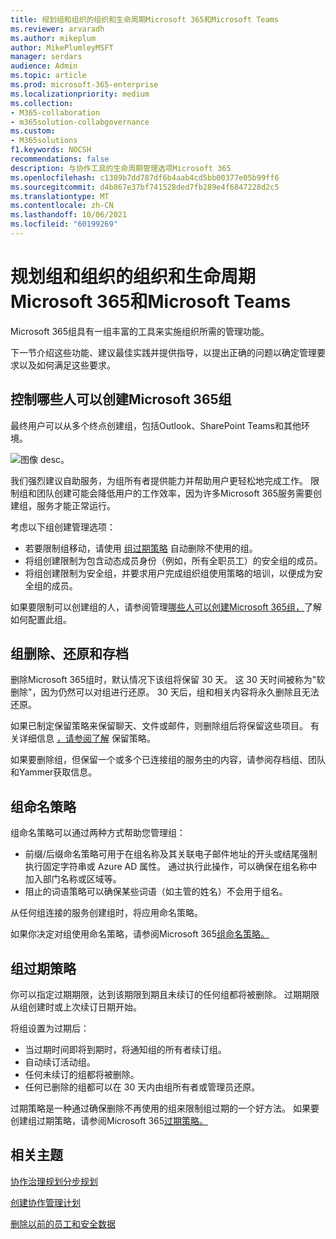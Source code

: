 ```yaml
---
title: 规划组和组织的组织和生命周期Microsoft 365和Microsoft Teams
ms.reviewer: arvaradh
ms.author: mikeplum
author: MikePlumleyMSFT
manager: serdars
audience: Admin
ms.topic: article
ms.prod: microsoft-365-enterprise
ms.localizationpriority: medium
ms.collection:
- M365-collaboration
- m365solution-collabgovernance
ms.custom:
- M365solutions
f1.keywords: NOCSH
recommendations: false
description: 与协作工具的生命周期管理选项Microsoft 365
ms.openlocfilehash: c1389b7dd787df6b4aab4cd5bb00377e05b99ff6
ms.sourcegitcommit: d4b867e37bf741528ded7fb289e4f6847228d2c5
ms.translationtype: MT
ms.contentlocale: zh-CN
ms.lasthandoff: 10/06/2021
ms.locfileid: "60199269"
---
```

# <a name="plan-organization-and-lifecycle-governance-for-microsoft-365-groups-and-microsoft-teams"></a>规划组和组织的组织和生命周期Microsoft 365和Microsoft Teams

Microsoft 365组具有一组丰富的工具来实施组织所需的管理功能。 

下一节介绍这些功能、建议最佳实践并提供指导，以提出正确的问题以确定管理要求以及如何满足这些要求。

## <a name="control-who-can-create-microsoft-365-groups"></a>控制哪些人可以创建Microsoft 365组

最终用户可以从多个终点创建组，包括Outlook、SharePoint Teams和其他环境。

![图像 desc。](../media/04.png)

我们强烈建议自助服务，为组所有者提供能力并帮助用户更轻松地完成工作。 限制组和团队创建可能会降低用户的工作效率，因为许多Microsoft 365服务需要创建组，服务才能正常运行。

考虑以下组创建管理选项：

- 若要限制组移动，请使用 [组过期策略](microsoft-365-groups-expiration-policy.md) 自动删除不使用的组。
- 将组创建限制为包含动态成员身份[](/azure/active-directory/users-groups-roles/groups-create-rule)（例如，所有全职员工）的安全组的成员。
- 将组创建限制为安全组，并要求用户完成组织组使用策略的培训，以便成为安全组的成员。

如果要限制可以创建组的人，请参阅管理[哪些人可以创建Microsoft 365组，](manage-creation-of-groups.md)了解如何配置此组。

## <a name="group-delete-restore-and-archiving"></a>组删除、还原和存档

删除Microsoft 365组时，默认情况下该组将保留 30 天。 这 30 天时间被称为"软删除"，因为仍然可以对组进行还原。 30 天后，组和相关内容将永久删除且无法还原。

如果已制定保留策略来保留聊天、文件或邮件，则删除组后将保留这些项目。 有关详细信息 [，请参阅了解](../compliance/retention.md) 保留策略。

如果要删除组，但保留一个或多个已连接组的服务[中](end-life-cycle-groups-teams-sites-yammer.md)的内容，请参阅存档组、团队和Yammer获取信息。

## <a name="group-naming-policy"></a>组命名策略

组命名策略可以通过两种方式帮助您管理组：

- 前缀/后缀命名策略可用于在组名称及其关联电子邮件地址的开头或结尾强制执行固定字符串或 Azure AD 属性。 通过执行此操作，可以确保在组名称中加入部门名称或区域等。
- 阻止的词语策略可以确保某些词语（如主管的姓名）不会用于组名。

从任何组连接的服务创建组时，将应用命名策略。

如果你决定对组使用命名策略，请参阅Microsoft 365[组命名策略。](groups-naming-policy.md)

## <a name="group-expiration-policy"></a>组过期策略

你可以指定过期期限，达到该期限到期且未续订的任何组都将被删除。 过期期限从组创建时或上次续订日期开始。

将组设置为过期后：
- 当过期时间即将到期时，将通知组的所有者续订组。
- 自动续订活动组。
- 任何未续订的组都将被删除。
- 任何已删除的组都可以在 30 天内由组所有者或管理员还原。

过期策略是一种通过确保删除不再使用的组来限制组过期的一个好方法。 如果要创建组过期策略，请参阅Microsoft 365[过期策略。](microsoft-365-groups-expiration-policy.md)

## <a name="related-topics"></a>相关主题

[协作治理规划分步规划](collaboration-governance-overview.md#collaboration-governance-planning-step-by-step)

[创建协作管理计划](collaboration-governance-first.md)

[删除以前的员工和安全数据](/microsoft-365/admin/add-users/remove-former-employee)
